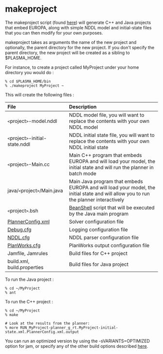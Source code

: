 # makeproject #

The makeproject script (found [here](http://code.google.com/p/europa-pso/source/browse/PLASMA/trunk/bin/makeproject)) will generate C++ and Java projects that embed EUROPA, along with simple NDDL model and initial-state files that you can then modify for your own purposes.


makeproject takes as arguments the name of the new project and optionally, the parent directory for the new project. If you don't specify the parent directory, the new project will be created as a sibling to $PLASMA\_HOME.


For instance, to create a project called MyProject under your home directory you would do :


```
% cd $PLASMA_HOME/bin
% ./makeproject MyProject ~
```


This will create the following files :


| **File** | **Description** |
|:---------|:----------------|
| `<`project`>`-model.nddl | NDDL model file, you will want to replace the contents with your own NDDL model |
| `<`project`>`-initial-state.nddl | NDDL initial state file, you will want to replace the contents with your own NDDL initial state |
| `<`project`>`-Main.cc | Main C++ program that embeds EUROPA and will load your model, the initial state and will run the planner in batch mode |
| java/`<`project`>`/Main.java | Main Java program that embeds EUROPA and will load your model, the initial state and will allow you to run the planner interactively |
| `<`project`>`.bsh | [BeanShell](http://www.beanshell.org) script that will be executed by the Java main program |
| [PlannerConfig.xml](PlannerCfg.md) | Solver configuration file |
| [Debug.cfg](DebugCfg.md) | Logging configuration file |
| [NDDL.cfg](NddlCfg.md) | NDDL parser configuration file |
| [PlanWorks.cfg](PlanWorksCfg.md) | PlanWorks output configuration file |
| Jamfile, Jamrules | Build files for C++ project |
| build.xml, build.properties | Build files for Java project |


To run the Java project :
```
% cd ~/MyProject
% ant
```

To run the C++ project :

```
% cd ~/MyProject
% make

# Look at the results from the planner:
% more RUN_MyProject-planner_g_rt.MyProject-initial-state.xml.PlannerConfig.xml.output
```

You can run an optimized version by using the -sVARIANTS=OPTIMIZED option for jam, or specify any of the other build options described [here](BuildingEuropa#Build_Options.md).